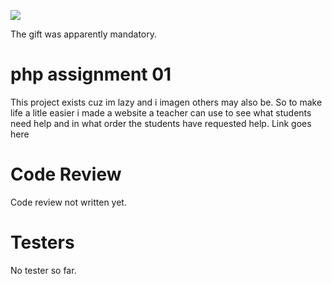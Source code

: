 ![](https://github.com/styrbjorn-n/php_assignment_01/blob/master/Mandatory_gif.gif)

The gift was apparently mandatory.

# php assignment 01

This project exists cuz im lazy and i imagen others may also be.
So to make life a litle easier i made a website a teacher can use to see what students need help and in what order the students have requested help.
Link goes here

# Code Review

Code review not written yet.

# Testers

No tester so far.
